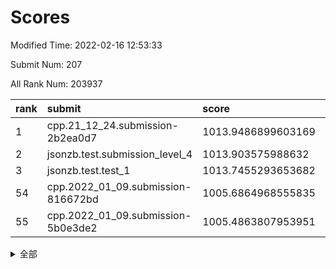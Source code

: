# Scores

Modified Time: 2022-02-16 12:53:33

Submit Num: 207

All Rank Num: 203937

| rank |               submit               |       score        |       sigma        | pk_num |
| :--- | :--------------------------------- | :----------------- | :----------------- | :----- |
| 1    | cpp.21_12_24.submission-2b2ea0d7   | 1013.9486899603169 | 0.827042147655294  | 3936   |
| 2    | jsonzb.test.submission_level_4     | 1013.903575988632  | 0.8256646487330485 | 3936   |
| 3    | jsonzb.test.test_1                 | 1013.7455293653682 | 0.8043770706353225 | 3938   |
| 54   | cpp.2022_01_09.submission-816672bd | 1005.6864968555835 | 0.7169437038931022 | 3938   |
| 55   | cpp.2022_01_09.submission-5b0e3de2 | 1005.4863807953951 | 0.7198151364899837 | 3945   |


<details>
<summary>全部</summary>

| rank |                 submit                 |       score        |       sigma        | pk_num |
| :--- | :------------------------------------- | :----------------- | :----------------- | :----- |
| 1    | cpp.21_12_24.submission-2b2ea0d7       | 1013.9486899603169 | 0.827042147655294  | 3936   |
| 2    | jsonzb.test.submission_level_4         | 1013.903575988632  | 0.8256646487330485 | 3936   |
| 3    | jsonzb.test.test_1                     | 1013.7455293653682 | 0.8043770706353225 | 3938   |
| 4    | gobigger.level_3.submission_level_3_3  | 1012.1694021276139 | 0.7826691412826466 | 3938   |
| 5    | gobigger.level_3.submission_level_3_20 | 1011.5019338061059 | 0.7641534790341059 | 3941   |
| 6    | gobigger.level_3.submission_level_3_8  | 1011.3846028228742 | 0.7849231268411428 | 3944   |
| 7    | gobigger.level_3.submission_level_3_28 | 1011.2545732956888 | 0.7590461182350419 | 3946   |
| 8    | gobigger.level_3.submission_level_3_1  | 1011.1261312781293 | 0.8101545596022994 | 3939   |
| 9    | gobigger.level_3.submission_level_3_17 | 1010.6512050303561 | 0.775154976239902  | 3939   |
| 10   | gobigger.level_3.submission_level_3_45 | 1010.6338432735096 | 0.7773928656956063 | 3940   |
| 11   | gobigger.level_3.submission_level_3_30 | 1010.6094380110123 | 0.77939873066513   | 3940   |
| 12   | gobigger.level_3.submission_level_3_43 | 1010.5165929822953 | 0.7866221092881927 | 3934   |
| 13   | gobigger.level_3.submission_level_3_31 | 1010.5018941841288 | 0.7632598951186222 | 3940   |
| 14   | gobigger.level_3.submission_level_3_24 | 1010.4589657046137 | 0.7738810228730679 | 3942   |
| 15   | gobigger.level_3.submission_level_3_2  | 1010.3992810860867 | 0.7673878709843113 | 3946   |
| 16   | gobigger.level_3.submission_level_3_49 | 1010.3944050553118 | 0.74765177842874   | 3937   |
| 17   | gobigger.level_3.submission_level_3_16 | 1010.3415014154582 | 0.7348972940658763 | 3945   |
| 18   | gobigger.level_3.submission_level_3_14 | 1010.2488172663916 | 0.7712903687474654 | 3940   |
| 19   | gobigger.level_3.submission_level_3_33 | 1010.1948661945464 | 0.7485308888656078 | 3946   |
| 20   | gobigger.level_3.submission_level_3_10 | 1010.1359540582534 | 0.7745415974019695 | 3940   |
| 21   | gobigger.level_3.submission_level_3_13 | 1010.0988751784196 | 0.7890765728634112 | 3931   |
| 22   | gobigger.level_3.submission_level_3_26 | 1010.05157017786   | 0.7671609286280102 | 3941   |
| 23   | gobigger.level_3.submission_level_3_18 | 1010.0345030702703 | 0.7540338693943257 | 3943   |
| 24   | gobigger.level_3.submission_level_3_9  | 1010.0206790702084 | 0.7612363348903767 | 3940   |
| 25   | gobigger.level_3.submission_level_3_37 | 1009.9232222035754 | 0.7669169109678174 | 3943   |
| 26   | gobigger.level_3.submission_level_3_42 | 1009.9219809980639 | 0.7483328639795197 | 3943   |
| 27   | gobigger.level_3.submission_level_3_15 | 1009.8857999659342 | 0.7443255144059973 | 3945   |
| 28   | gobigger.level_3.submission_level_3_39 | 1009.734516886086  | 0.7599556281532164 | 3941   |
| 29   | gobigger.level_3.submission_level_3_40 | 1009.7283560347794 | 0.7485555053319679 | 3946   |
| 30   | gobigger.level_3.submission_level_3_47 | 1009.7270018697791 | 0.7370321873811476 | 3942   |
| 31   | gobigger.level_3.submission_level_3_11 | 1009.7177065045973 | 0.759479802167374  | 3939   |
| 32   | gobigger.level_3.submission_level_3_38 | 1009.7039947457813 | 0.7292576453261429 | 3939   |
| 33   | gobigger.level_3.submission_level_3_23 | 1009.6633240291305 | 0.7588804525595978 | 3946   |
| 34   | gobigger.level_3.submission_level_3_5  | 1009.626647726208  | 0.7563598191872123 | 3940   |
| 35   | gobigger.level_3.submission_level_3_46 | 1009.615155474801  | 0.748960103643768  | 3943   |
| 36   | gobigger.level_3.submission_level_3_48 | 1009.5968004618468 | 0.764802607931086  | 3938   |
| 37   | gobigger.level_3.submission_level_3_29 | 1009.5723147782256 | 0.7497113664640321 | 3942   |
| 38   | gobigger.level_3.submission_level_3_44 | 1009.5291798171716 | 0.7552679691583857 | 3941   |
| 39   | gobigger.level_3.submission_level_3_25 | 1009.5285531678048 | 0.756503499911133  | 3941   |
| 40   | gobigger.level_3.submission_level_3_19 | 1009.5277912663657 | 0.7438889355807277 | 3944   |
| 41   | gobigger.level_3.submission_level_3_7  | 1009.5273703096082 | 0.7401330484657666 | 3944   |
| 42   | gobigger.level_3.submission_level_3_34 | 1009.5093309574492 | 0.7618167379745966 | 3940   |
| 43   | gobigger.level_3.submission_level_3_32 | 1009.4143924431522 | 0.7676586074994507 | 3941   |
| 44   | gobigger.level_3.submission_level_3_41 | 1009.3516409953921 | 0.7787879059415547 | 3937   |
| 45   | gobigger.level_3.submission_level_3_35 | 1009.3100112791394 | 0.7407156673198835 | 3940   |
| 46   | gobigger.level_3.submission_level_3_22 | 1009.2513426768011 | 0.7653984051467378 | 3940   |
| 47   | gobigger.level_3.submission_level_3_0  | 1009.0391155920136 | 0.765930611369     | 3940   |
| 48   | gobigger.level_3.submission_level_3_36 | 1009.0337053910084 | 0.7495882352567885 | 3939   |
| 49   | gobigger.level_3.submission_level_3_6  | 1008.9569596610821 | 0.7503975661051087 | 3944   |
| 50   | gobigger.level_3.submission_level_3_21 | 1008.9031143467214 | 0.7543786850316535 | 3944   |
| 51   | gobigger.level_3.submission_level_3_27 | 1008.8348547834274 | 0.7718969797419444 | 3947   |
| 52   | gobigger.level_3.submission_level_3_12 | 1008.4096782087371 | 0.7441817389532602 | 3939   |
| 53   | gobigger.level_3.submission_level_3_4  | 1008.2205548377156 | 0.7367953431314678 | 3940   |
| 54   | cpp.2022_01_09.submission-816672bd     | 1005.6864968555835 | 0.7169437038931022 | 3938   |
| 55   | cpp.2022_01_09.submission-5b0e3de2     | 1005.4863807953951 | 0.7198151364899837 | 3945   |
| 56   | gobigger.level_1.submission_level_1_6  | 1004.76335157458   | 0.726603284397878  | 3939   |
| 57   | gobigger.level_1.submission_level_1_24 | 1004.5774018161878 | 0.7258307565790083 | 3943   |
| 58   | gobigger.level_1.submission_level_1_30 | 1004.5677419299379 | 0.7159358062180513 | 3943   |
| 59   | gobigger.level_1.submission_level_1_27 | 1004.4145726643643 | 0.7187340969250912 | 3940   |
| 60   | gobigger.level_1.submission_level_1_5  | 1004.336052791106  | 0.7175972302495751 | 3936   |
| 61   | gobigger.level_1.submission_level_1_20 | 1004.1345647705732 | 0.7222108742034437 | 3938   |
| 62   | gobigger.level_1.submission_level_1_35 | 1004.1314156748301 | 0.7243652815021183 | 3938   |
| 63   | gobigger.level_1.submission_level_1_15 | 1004.1129700546301 | 0.7164829501142116 | 3937   |
| 64   | gobigger.level_1.submission_level_1_4  | 1004.0515513319039 | 0.7186467076893619 | 3942   |
| 65   | gobigger.level_1.submission_level_1_26 | 1003.9378953287852 | 0.7199233155358472 | 3943   |
| 66   | gobigger.level_1.submission_level_1_11 | 1003.878228461786  | 0.7137268235507505 | 3944   |
| 67   | gobigger.level_1.submission_level_1_0  | 1003.8032323064277 | 0.7105719485528292 | 3939   |
| 68   | gobigger.level_1.submission_level_1_10 | 1003.6957068749658 | 0.7246411593140267 | 3942   |
| 69   | gobigger.level_1.submission_level_1_49 | 1003.6888666926957 | 0.7173962440363013 | 3940   |
| 70   | gobigger.level_1.submission_level_1_32 | 1003.6815518998056 | 0.7059475474108636 | 3939   |
| 71   | gobigger.level_1.submission_level_1_37 | 1003.6694196323268 | 0.7202293105403452 | 3939   |
| 72   | gobigger.level_1.submission_level_1_8  | 1003.5714542053253 | 0.7264713205151472 | 3941   |
| 73   | gobigger.level_1.submission_level_1_3  | 1003.5680567561225 | 0.724474997895156  | 3937   |
| 74   | gobigger.level_1.submission_level_1_1  | 1003.4999823161111 | 0.7229040104486076 | 3941   |
| 75   | gobigger.level_1.submission_level_1_19 | 1003.4975575846283 | 0.7217818588040568 | 3942   |
| 76   | gobigger.level_1.submission_level_1_45 | 1003.3994481978634 | 0.7305212461463235 | 3942   |
| 77   | gobigger.level_1.submission_level_1_36 | 1003.3288027096422 | 0.7182260552754789 | 3941   |
| 78   | gobigger.level_1.submission_level_1_22 | 1003.2139374836468 | 0.7175813552732779 | 3939   |
| 79   | gobigger.level_1.submission_level_1_18 | 1003.1585153659106 | 0.7036781644812694 | 3937   |
| 80   | gobigger.level_1.submission_level_1_48 | 1003.1213179646352 | 0.7187589870104873 | 3942   |
| 81   | gobigger.level_1.submission_level_1_12 | 1003.1182539674138 | 0.7060983231213184 | 3940   |
| 82   | gobigger.level_1.submission_level_1_46 | 1003.1061891176387 | 0.7055424818673923 | 3946   |
| 83   | gobigger.level_1.submission_level_1_40 | 1003.1053145401622 | 0.7203621345916539 | 3938   |
| 84   | gobigger.level_1.submission_level_1_13 | 1003.0074369209456 | 0.7127759114631939 | 3943   |
| 85   | gobigger.level_1.submission_level_1_29 | 1002.9190111210429 | 0.7203764421438317 | 3948   |
| 86   | gobigger.level_1.submission_level_1_9  | 1002.9041289293453 | 0.7104021767485514 | 3938   |
| 87   | gobigger.level_1.submission_level_1_21 | 1002.8318756781135 | 0.7123110781963178 | 3947   |
| 88   | gobigger.level_1.submission_level_1_2  | 1002.8019355348817 | 0.7089253261877964 | 3942   |
| 89   | gobigger.level_1.submission_level_1_43 | 1002.7924460952789 | 0.7158117157349329 | 3942   |
| 90   | gobigger.level_1.submission_level_1_14 | 1002.7503607552317 | 0.7105134217090693 | 3941   |
| 91   | gobigger.level_1.submission_level_1_47 | 1002.741908236181  | 0.7205586111918362 | 3942   |
| 92   | gobigger.level_1.submission_level_1_28 | 1002.6989077440305 | 0.7029309065082451 | 3943   |
| 93   | gobigger.level_1.submission_level_1_42 | 1002.6960390442013 | 0.7180373047811897 | 3944   |
| 94   | gobigger.level_1.submission_level_1_31 | 1002.630593079172  | 0.7054712798633951 | 3936   |
| 95   | gobigger.level_1.submission_level_1_33 | 1002.5999840059795 | 0.7127223975554933 | 3946   |
| 96   | gobigger.level_1.submission_level_1_34 | 1002.5777795416286 | 0.710948789285592  | 3937   |
| 97   | gobigger.level_1.submission_level_1_16 | 1002.5549188819841 | 0.7152548676086181 | 3940   |
| 98   | gobigger.level_1.submission_level_1_39 | 1002.5370064113612 | 0.7191460185226854 | 3939   |
| 99   | gobigger.level_1.submission_level_1_25 | 1002.4592923856001 | 0.7063312395882014 | 3942   |
| 100  | gobigger.level_1.submission_level_1_17 | 1002.4569376859812 | 0.7136019008448685 | 3942   |
| 101  | gobigger.level_1.submission_level_1_7  | 1002.2230574079101 | 0.7213338060257092 | 3941   |
| 102  | gobigger.level_1.submission_level_1_44 | 1002.2134541665171 | 0.7064637931894234 | 3944   |
| 103  | gobigger.level_1.submission_level_1_38 | 1002.2024432276482 | 0.7075204334042665 | 3937   |
| 104  | gobigger.level_1.submission_level_1_41 | 1002.1982583675489 | 0.7166442429204061 | 3944   |
| 105  | gobigger.level_1.submission_level_1_23 | 1001.8962105196299 | 0.7116243364161243 | 3945   |
| 106  | gobigger.random.submission_random_25   | 997.523878244969   | 0.7066293396388269 | 3939   |
| 107  | gobigger.random.submission_random_8    | 997.1339983365464  | 0.7152404350879462 | 3941   |
| 108  | gobigger.random.submission_random_2    | 997.0927929530844  | 0.719431407064917  | 3938   |
| 109  | gobigger.random.submission_random_17   | 997.0663828530014  | 0.7057756561202624 | 3941   |
| 110  | gobigger.random.submission_random_32   | 997.040527645524   | 0.7093637990538423 | 3940   |
| 111  | gobigger.random.submission_random_9    | 996.9734730445982  | 0.7050908870534418 | 3940   |
| 112  | gobigger.random.submission_random_4    | 996.9729771510172  | 0.7025857845643133 | 3938   |
| 113  | gobigger.random.submission_random_33   | 996.9681699780961  | 0.7200340885449417 | 3941   |
| 114  | gobigger.random.submission_random_37   | 996.7186161079528  | 0.7163499042857739 | 3942   |
| 115  | gobigger.random.submission_random_13   | 996.5617237683241  | 0.7205216965031086 | 3940   |
| 116  | gobigger.random.submission_random_22   | 996.5053141024747  | 0.7088060422426911 | 3942   |
| 117  | gobigger.random.submission_random_15   | 996.4357243547024  | 0.7012083753878847 | 3944   |
| 118  | gobigger.random.submission_random_12   | 996.4181557027665  | 0.7128954629257005 | 3945   |
| 119  | gobigger.random.submission_random_44   | 996.4018274841646  | 0.7111971990322965 | 3945   |
| 120  | gobigger.random.submission_random_10   | 996.3820394414251  | 0.7101700839166022 | 3941   |
| 121  | gobigger.random.submission_random_49   | 996.3298514290756  | 0.7178165019245216 | 3937   |
| 122  | gobigger.random.submission_random_28   | 996.1680315673746  | 0.7192233739487907 | 3942   |
| 123  | gobigger.random.submission_random_5    | 996.1480837955949  | 0.7055690996094514 | 3940   |
| 124  | gobigger.random.submission_random_20   | 996.145047657654   | 0.7201722495260876 | 3945   |
| 125  | gobigger.random.submission_random_39   | 996.122773401127   | 0.7017248060916155 | 3940   |
| 126  | gobigger.random.submission_random_34   | 996.0784290034046  | 0.7226084592868037 | 3942   |
| 127  | gobigger.random.submission_random_38   | 996.0586885617512  | 0.7051462384483593 | 3941   |
| 128  | gobigger.random.submission_random_16   | 996.0352138127447  | 0.6970330863282016 | 3944   |
| 129  | gobigger.random.submission_random_31   | 995.9465168451674  | 0.7044327195972021 | 3942   |
| 130  | gobigger.random.submission_random_3    | 995.9400468500623  | 0.7142572522118243 | 3940   |
| 131  | gobigger.random.submission_random_14   | 995.939056115657   | 0.7101528741820842 | 3948   |
| 132  | gobigger.random.submission_random_35   | 995.9375783335821  | 0.7105052718546929 | 3940   |
| 133  | gobigger.random.submission_random_43   | 995.9211149001153  | 0.7179935498240919 | 3941   |
| 134  | gobigger.random.submission_random_29   | 995.9033506143097  | 0.7127707670184589 | 3939   |
| 135  | gobigger.random.submission_random_7    | 995.8965571150198  | 0.727116286791729  | 3942   |
| 136  | gobigger.random.submission_random_21   | 995.8587425563179  | 0.7161561084011399 | 3940   |
| 137  | gobigger.random.submission_random_1    | 995.8430350159048  | 0.7167328224009862 | 3942   |
| 138  | gobigger.random.submission_random_18   | 995.8306582491393  | 0.716395745367976  | 3940   |
| 139  | gobigger.random.submission_random_46   | 995.7778354906491  | 0.7110707429828999 | 3944   |
| 140  | gobigger.random.submission_random_0    | 995.759744845791   | 0.7254952648185692 | 3937   |
| 141  | gobigger.random.submission_random_11   | 995.6727712704427  | 0.7183797944131126 | 3945   |
| 142  | gobigger.random.submission_random_41   | 995.6234994630963  | 0.7280436793070394 | 3941   |
| 143  | gobigger.random.submission_random_40   | 995.5949120674993  | 0.6987972395814374 | 3939   |
| 144  | gobigger.random.submission_random_24   | 995.50072476567    | 0.714540976834166  | 3944   |
| 145  | gobigger.random.submission_random_30   | 995.4444381149912  | 0.7349857495054067 | 3941   |
| 146  | gobigger.random.submission_random_45   | 995.4418516416565  | 0.7159195531765811 | 3941   |
| 147  | gobigger.random.submission_random_47   | 995.300412709133   | 0.7146191741161237 | 3939   |
| 148  | gobigger.random.submission_random_26   | 995.2927447023162  | 0.7244199271878808 | 3937   |
| 149  | gobigger.random.submission_random_48   | 995.2427896698791  | 0.7021630669326079 | 3941   |
| 150  | gobigger.random.submission_random_42   | 995.1959062015526  | 0.7001061592236815 | 3941   |
| 151  | gobigger.random.submission_random_36   | 995.0589314401306  | 0.7097233626786155 | 3938   |
| 152  | gobigger.random.submission_random_19   | 995.025423084936   | 0.7270206961091604 | 3937   |
| 153  | gobigger.random.submission_random_6    | 994.9353781708114  | 0.735242706983278  | 3939   |
| 154  | gobigger.random.submission_random_23   | 994.5804913615848  | 0.7162967081713131 | 3944   |
| 155  | gobigger.level_2.submission_level_2_34 | 994.4302090886974  | 0.7118036003206497 | 3939   |
| 156  | gobigger.random.submission_random_27   | 994.2425140272903  | 0.717191925227917  | 3939   |
| 157  | gobigger.level_2.submission_level_2_27 | 994.018751804049   | 0.7370669776278801 | 3938   |
| 158  | gobigger.level_2.submission_level_2_36 | 993.824085459708   | 0.7340922485662261 | 3941   |
| 159  | gobigger.level_2.submission_level_2_45 | 993.5724229443119  | 0.7270273215343382 | 3942   |
| 160  | gobigger.level_2.submission_level_2_7  | 993.4768005872065  | 0.7225583834516938 | 3937   |
| 161  | gobigger.level_2.submission_level_2_2  | 993.4237146739863  | 0.7282325347000166 | 3942   |
| 162  | gobigger.level_2.submission_level_2_22 | 993.3178262269281  | 0.721204565434117  | 3943   |
| 163  | gobigger.level_2.submission_level_2_42 | 993.2128446648351  | 0.7336846594033243 | 3943   |
| 164  | gobigger.level_2.submission_level_2_15 | 993.1151804827514  | 0.7516007771672749 | 3939   |
| 165  | gobigger.level_2.submission_level_2_16 | 993.1057390194015  | 0.7430532308310647 | 3945   |
| 166  | gobigger.level_2.submission_level_2_4  | 993.104764136824   | 0.731767925781403  | 3940   |
| 167  | gobigger.level_2.submission_level_2_31 | 992.8825828977232  | 0.754044500013696  | 3933   |
| 168  | gobigger.level_2.submission_level_2_21 | 992.7676160706609  | 0.7585113212345185 | 3940   |
| 169  | gobigger.level_2.submission_level_2_6  | 992.6731964561817  | 0.7268380501433899 | 3941   |
| 170  | gobigger.level_2.submission_level_2_28 | 992.5290397950401  | 0.7391912031997231 | 3938   |
| 171  | gobigger.level_2.submission_level_2_9  | 992.3238431752762  | 0.7269577124817912 | 3934   |
| 172  | gobigger.level_2.submission_level_2_5  | 992.2312104112895  | 0.738487265128232  | 3941   |
| 173  | gobigger.level_2.submission_level_2_18 | 992.218771045469   | 0.7499922989211318 | 3945   |
| 174  | gobigger.level_2.submission_level_2_49 | 992.0939244683011  | 0.7451570866756712 | 3939   |
| 175  | gobigger.level_2.submission_level_2_24 | 992.0849307286127  | 0.745373657052448  | 3944   |
| 176  | gobigger.level_2.submission_level_2_8  | 992.0406535387854  | 0.7308115589068306 | 3942   |
| 177  | gobigger.level_2.submission_level_2_23 | 992.0305128857735  | 0.7391246693802249 | 3947   |
| 178  | gobigger.level_2.submission_level_2_39 | 992.0243858267253  | 0.7461067083802384 | 3936   |
| 179  | gobigger.level_2.submission_level_2_1  | 991.9988698637158  | 0.7472710916328608 | 3942   |
| 180  | gobigger.level_2.submission_level_2_41 | 991.9058106161191  | 0.7700018116555031 | 3941   |
| 181  | gobigger.level_2.submission_level_2_37 | 991.8917905666517  | 0.7291649383664149 | 3938   |
| 182  | gobigger.level_2.submission_level_2_10 | 991.8317686170234  | 0.7295253689896108 | 3940   |
| 183  | gobigger.level_2.submission_level_2_29 | 991.7472362162417  | 0.7442728359550924 | 3947   |
| 184  | gobigger.level_2.submission_level_2_17 | 991.6969781794713  | 0.7509101660862798 | 3943   |
| 185  | gobigger.level_2.submission_level_2_32 | 991.6286970982633  | 0.7676616025042341 | 3937   |
| 186  | gobigger.level_2.submission_level_2_43 | 991.5527764424783  | 0.7370825649889738 | 3941   |
| 187  | gobigger.level_2.submission_level_2_25 | 991.4687417699573  | 0.7359308074788362 | 3938   |
| 188  | gobigger.level_2.submission_level_2_46 | 991.4513532991981  | 0.7681828096596509 | 3942   |
| 189  | gobigger.level_2.submission_level_2_12 | 991.3588057421612  | 0.7617268475192993 | 3941   |
| 190  | gobigger.level_2.submission_level_2_19 | 991.2982189132462  | 0.7503726526236696 | 3936   |
| 191  | gobigger.level_2.submission_level_2_30 | 991.2842168681731  | 0.7562139937820096 | 3943   |
| 192  | gobigger.level_2.submission_level_2_38 | 991.2736751410407  | 0.7459423319941343 | 3944   |
| 193  | gobigger.level_2.submission_level_2_48 | 991.2000208455911  | 0.7538789992278637 | 3940   |
| 194  | gobigger.level_2.submission_level_2_14 | 991.193737552316   | 0.7413795004244773 | 3943   |
| 195  | gobigger.level_2.submission_level_2_47 | 991.1235584097896  | 0.7466983022440329 | 3937   |
| 196  | gobigger.level_2.submission_level_2_35 | 991.1111997352193  | 0.7607445090835616 | 3941   |
| 197  | gobigger.level_2.submission_level_2_3  | 991.0813468619964  | 0.7531024711196983 | 3945   |
| 198  | gobigger.level_2.submission_level_2_26 | 991.0746518031575  | 0.7440321758675577 | 3938   |
| 199  | gobigger.level_2.submission_level_2_40 | 991.0283975603539  | 0.7693028591798247 | 3942   |
| 200  | gobigger.level_2.submission_level_2_20 | 990.9763224881607  | 0.7622556050653141 | 3935   |
| 201  | gobigger.level_2.submission_level_2_0  | 990.9143724562225  | 0.7562777376504498 | 3935   |
| 202  | gobigger.level_2.submission_level_2_44 | 990.7105757362215  | 0.7803651791423389 | 3940   |
| 203  | gobigger.level_2.submission_level_2_13 | 990.4390466392051  | 0.7728294835654113 | 3939   |
| 204  | gobigger.level_2.submission_level_2_11 | 990.2948052524517  | 0.7839525551579141 | 3940   |
| 205  | gobigger.level_2.submission_level_2_33 | 990.0518432642001  | 0.7609014381735603 | 3942   |
| 206  | gobigger.none.submission_none_1        | 979.3620311933641  | 1.237735987342638  | 3942   |
| 207  | gobigger.none.submission_none_0        | 977.3381486288077  | 1.3840926262061035 | 3937   |

</details>